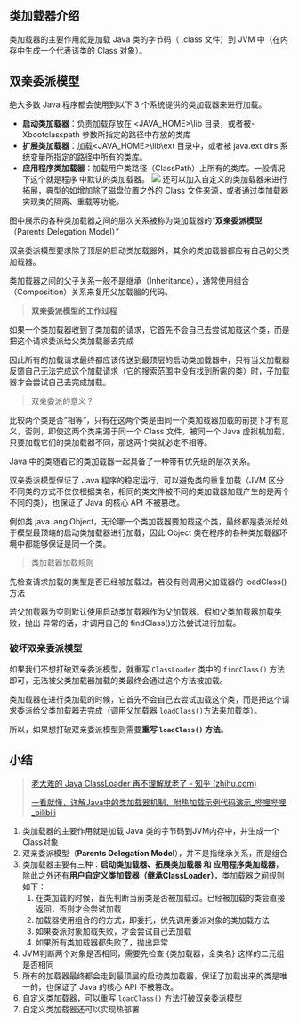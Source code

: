 ## 类加载器介绍
类加载器的主要作用就是加载 Java 类的字节码（ .class 文件）到 JVM 中（在内存中生成一个代表该类的 Class 对象）。

## 双亲委派模型
绝大多数 Java 程序都会使用到以下 3 个系统提供的类加载器来进行加载。 
- **启动类加载器**：负责加载存放在 <JAVA_HOME>\lib 目录，或者被-Xbootclasspath 参数所指定的路径中存放的类库
- **扩展类加载器**：加载<JAVA_HOME>\lib\ext 目录中，或者被 java.ext.dirs 系统变量所指定的路径中所有的类库。
- **应用程序类加载器**：加载用户类路径（ClassPath）上所有的类库。一般情况下这个就是程序 中默认的类加载器。 
![](http://douyin.cfddfc.online/myPicture/20240818181937.png)
还可以加入自定义的类加载器来进行拓展，典型的如增加除了磁盘位置之外的 Class 文件来源，或者通过类加载器实现类的隔离、重载等功能。

图中展示的各种类加载器之间的层次关系被称为类加载器的“**双亲委派模型**（Parents Delegation Model）”

双亲委派模型要求除了顶层的启动类加载器外，其余的类加载器都应有自己的父类加载器。

类加载器之间的父子关系一般不是继承（Inheritance），通常使用组合 （Composition）关系来复用父加载器的代码。 

> **双亲委派模型的工作过程**

如果一个类加载器收到了类加载的请求，它首先不会自己去尝试加载这个类，而是把这个请求委派给父类加载器去完成

因此所有的加载请求最终都应该传送到最顶层的启动类加载器中，只有当父加载器反馈自己无法完成这个加载请求（它的搜索范围中没有找到所需的类）时，子加载器才会尝试自己去完成加载。 

> 双亲委派的意义？

比较两个类是否“相等”，只有在这两个类是由同一个类加载器加载的前提下才有意义，否则，即使这两个类来源于同一个 Class 文件，被同一个 Java 虚拟机加载，只要加载它们的类加载器不同，那这两个类就必定不相等。 

 Java 中的类随着它的类加载器一起具备了一种带有优先级的层次关系。

双亲委派模型保证了 Java 程序的稳定运行，可以避免类的重复加载（JVM 区分不同类的方式不仅仅根据类名，相同的类文件被不同的类加载器加载产生的是两个不同的类），也保证了 Java 的核心 API 不被篡改。

例如类 java.lang.Object，无论哪一个类加载器要加载这个类，最终都是委派给处于模型最顶端的启动类加载器进行加载，因此 Object 类在程序的各种类加载器环境中都能够保证是同一个类。


> 类加载器加载规则

先检查请求加载的类型是否已经被加载过，若没有则调用父加载器的 loadClass()方法

若父加载器为空则默认使用启动类加载器作为父加载器。假如父类加载器加载失败，抛出 异常的话，才调用自己的 findClass()方法尝试进行加载。 

### 破坏双亲委派模型 
如果我们不想打破双亲委派模型，就重写 `ClassLoader` 类中的 `findClass()` 方法即可，无法被父类加载器加载的类最终会通过这个方法被加载。

类加载器在进行类加载的时候，它首先不会自己去尝试加载这个类，而是把这个请求委派给父类加载器去完成（调用父加载器 `loadClass()`方法来加载类）。


所以，如果想打破双亲委派模型则需要**重写 `loadClass()` 方法**。

## 小结

> [老大难的 Java ClassLoader 再不理解就老了 - 知乎 (zhihu.com)](https://zhuanlan.zhihu.com/p/51374915)
> 
> [一看就懂，详解Java中的类加载器机制，附热加载示例代码演示_哔哩哔哩_bilibili](https://www.bilibili.com/video/BV1ZY4y1n7tg/?spm_id_from=333.337.search-card.all.click&vd_source=7ada4d669a95497ac330fb40c472d239)

1. 类加载器的主要作用就是加载 Java 类的字节码到JVM内存中，并生成一个Class对象
2.  双亲委派模型（**Parents Delegation Model**），并不是指继承关系，而是组合
3. 类加载器主要有三种：**启动类加载器、拓展类加载器 和 应用程序类加载器**，除此之外还有**用户自定义类加载器（继承ClassLoader）**，类加载器之间规则如下：
	1. 在类加载的时候，首先判断当前类是否被加载过。已经被加载的类会直接返回，否则才会尝试加载
	2. 加载器使用组合的的方式，即委托，优先调用委派对象的类加载方法
	3. 如果委派对象加载失败，才会尝试自己去加载
	4. 如果所有类加载器都失败了，抛出异常
4. JVM判断两个对象是否相同，需要先检查 {类加载器，全类名} 这样的二元组是否相同
5. 所有的加载器最终都会走到最顶层的启动类加载器，保证了加载出来的类是唯一的，也保证了 Java 的核心 API 不被篡改。
6. 自定义类加载器，可以重写 `loadClass()` 方法打破双亲委派模型
7. 自定义类加载器还可以实现热部署
